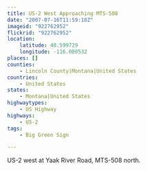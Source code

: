 ```yaml
---
title: US-2 West Approaching MTS-508
date: "2007-07-16T11:59:18Z"
imageid: "922762952"
flickrid: "922762952"
location:
    latitude: 48.599729
    longitude: -116.000532
places: []
counties:
    - Lincoln County|Montana|United States
countries:
    - United States
states:
    - Montana|United States
highwaytypes:
    - US Highway
highways:
    - US-2
tags:
    - Big Green Sign

---
```

US-2 west at Yaak River Road, MTS-508 north.